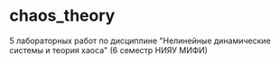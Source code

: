# chaos_theory
5 лабораторных работ по дисциплине "Нелинейные динамические системы и теория хаоса" (6 семестр НИЯУ МИФИ)
